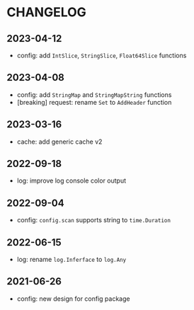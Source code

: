 # CHANGELOG

## 2023-04-12

- config: add `IntSlice`, `StringSlice`, `Float64Slice` functions

## 2023-04-08

- config: add `StringMap` and `StringMapString` functions
- [breaking] request: rename `Set` to `AddHeader` function

## 2023-03-16

- cache: add generic cache v2

## 2022-09-18

- log: improve log console color output

## 2022-09-04

- config: `config.scan` supports string to `time.Duration`

## 2022-06-15

- log: rename `log.Inferface` to `log.Any`

## 2021-06-26

- config: new design for config package
